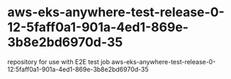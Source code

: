 # aws-eks-anywhere-test-release-0-12-5faff0a1-901a-4ed1-869e-3b8e2bd6970d-35
repository for use with E2E test job aws-eks-anywhere-test-release-0-12:5faff0a1-901a-4ed1-869e-3b8e2bd6970d-35
